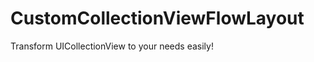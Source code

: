 CustomCollectionViewFlowLayout
==============================

Transform UICollectionView to your needs easily!